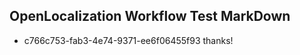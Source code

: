 ## OpenLocalization Workflow Test MarkDown
* c766c753-fab3-4e74-9371-ee6f06455f93 thanks!

<!--HONumber=Nov16_HO2-->


